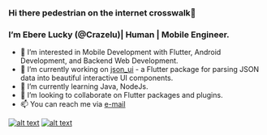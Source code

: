 ### Hi there pedestrian on the internet crosswalk👋
### I’m Ebere Lucky (@Crazelu)| Human | Mobile Engineer.

- 👀 I’m interested in Mobile Development with Flutter, Android Development, and Backend Web Development.
- 🔭 I’m currently working on [json_ui](https://github.com/Crazelu/json_ui) - a Flutter package for parsing JSON data into beautiful interactive UI components.
- 🌱 I’m currently learning Java, NodeJs.
- 💞️ I’m looking to collaborate on Flutter packages and plugins.
- 📫 You can reach me via [e-mail](mailto:eberelucky64@gmail.com?subject=[GitHub]%20Hey%20There%20Lucky)

<!-- Please don't remove this: Grab your social icons from https://github.com/carlsednaoui/gitsocial -->

<!-- display the social media buttons in your README -->

[![alt text][1.1]][1]
[![alt text][6.1]][6]


<!-- links to social media icons -->
<!-- no need to change these -->

<!-- icons with padding -->

[1.1]: http://i.imgur.com/tXSoThF.png (twitter icon with padding)
[6.1]: http://i.imgur.com/0o48UoR.png (github icon with padding)

<!-- icons without padding -->

[1.2]: http://i.imgur.com/wWzX9uB.png (twitter icon without padding)
[6.2]: http://i.imgur.com/9I6NRUm.png (github icon without padding)


<!-- links to your social media accounts -->
<!-- update these accordingly -->

[1]: http://www.twitter.com/ebere_lucky
[6]: http://www.github.com/crazelu

<!-- Please don't remove this: Grab your social icons from https://github.com/carlsednaoui/gitsocial -->

<!---
Crazeluu/Crazeluu is a ✨ special ✨ repository because its `README.md` (this file) appears on your GitHub profile.
You can click the Preview link to take a look at your changes.
--->


<!--
**Crazelu/Crazelu** is a ✨ _special_ ✨ repository because its `README.md` (this file) appears on your GitHub profile.

Here are some ideas to get you started:

- 🔭 I’m currently working on ...
- 🌱 I’m currently learning ...
- 👯 I’m looking to collaborate on ...
- 🤔 I’m looking for help with ...
- 💬 Ask me about ...
- 📫 How to reach me: ...
- 😄 Pronouns: ...
- ⚡ Fun fact: ...
-->
